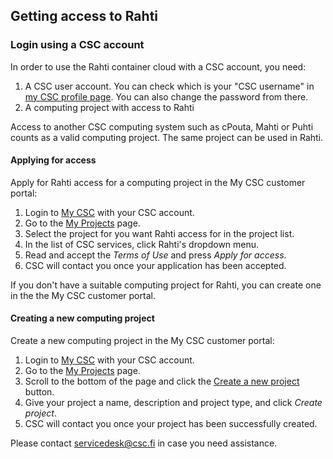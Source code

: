 ## Getting access to Rahti

### Login using a CSC account

In order to use the Rahti container cloud with a CSC account, you need:

1. A CSC user account. You can check which is your "CSC username" in [my CSC profile page](https://my.csc.fi/myProfile). You can also change the password from there.
2. A computing project with access to Rahti

Access to another CSC computing system such as cPouta, Mahti
or Puhti counts as a valid computing project. The same project can be used in Rahti.

#### Applying for access

Apply for Rahti access for a computing project in the
My CSC customer portal:

1. Login to [My CSC](https://my.csc.fi) with your CSC account.
2. Go to the [My Projects](https://my.csc.fi/myProjects) page.
3. Select the project for you want Rahti access for in the
   project list.
4. In the list of CSC services, click Rahti's dropdown menu.
4. Read and accept the *Terms of Use* and press *Apply for access*.
5. CSC will contact you once your application has been accepted.

If you don't have a suitable computing project for Rahti,
you can create one in the the My CSC customer portal.

#### Creating a new computing project

Create a new computing project in the My CSC customer portal:

1. Login to [My CSC](https://my.csc.fi) with your CSC account.
2. Go to the [My Projects](https://my.csc.fi/myProjects) page.
3. Scroll to the bottom of the page and click the
[Create a new project](https://my.csc.fi/myProjects/create-project) button.
4. Give your project a name, description and project type, and click
 *Create project*.
5. CSC will contact you once your project has been successfully created.

Please contact [servicedesk@csc.fi](mailto:servicedesk@csc.fi) in case you
need assistance.
